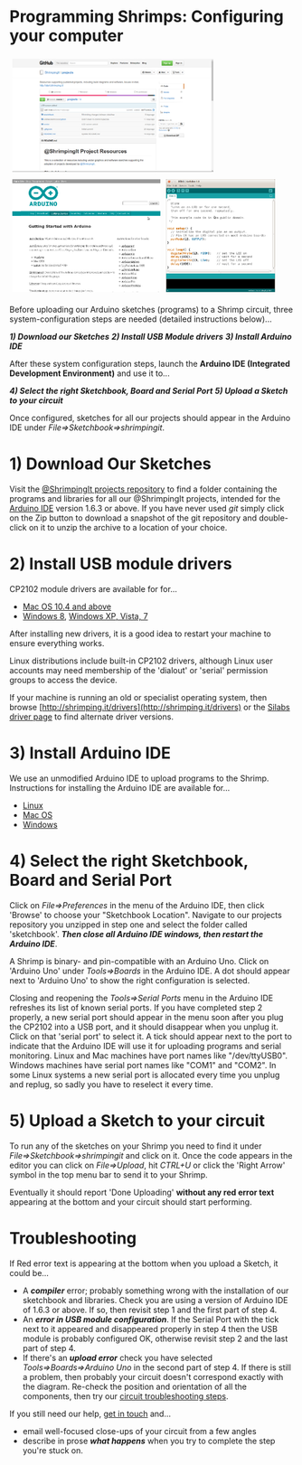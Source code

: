 # Programming Shrimps: Configuring your computer

<section>
<img src="projectsgithub.png" style="margin:1%;height:200px"/><img src="arduinoweb.png" style="margin:1%;height:200px"/><img src="arduinoide.png" style="margin:1%;height:200px"/>
</section>

Before uploading our Arduino sketches (programs) to a Shrimp circuit, three system-configuration steps are needed (detailed instructions below)...

***1) Download our Sketches***
***2) Install USB Module drivers***
***3) Install Arduino IDE***

After these system configuration steps, launch the **Arduino IDE (Integrated Development Environment)** and use it to...

***4) Select the right Sketchbook, Board and Serial Port***
***5) Upload a Sketch to your circuit***

Once configured, sketches for all our projects should appear in the Arduino IDE under *File=>Sketchbook=>shrimpingit*. 

# 1) Download Our Sketches

Visit the [@ShrimpingIt projects repository](https://github.com/ShrimpingIt/projects) to find a folder containing the programs and libraries for all our @ShrimpingIt projects, intended for the [Arduino IDE](http://www.arduino.cc/en/Main/Software)  version 1.6.3 or above. If you have never used *git* simply click on the Zip button to download a snapshot of the git repository and double-click on it to unzip the archive to a location of your choice.

# 2) Install USB module drivers

CP2102 module drivers are available for for...

* [Mac OS 10.4 and above](http://shrimping.it/drivers/cp2102/macos/10.4-10.9_newer_untested/Mac_OSX_VCP_Driver.zip)
* [Windows 8](http://shrimping.it/drivers/cp2102/windows/windows-8-silabs/CP210x_VCP_Windows.zip), [Windows XP, Vista, 7](http://shrimping.it/drivers/cp2102/windows/xp-vista-win7-silabs/CP210x_VCP_Win_XP_S2K3_Vista_7.exe)

After installing new drivers, it is a good idea to restart your machine to ensure everything works.

Linux distributions include built-in CP2102 drivers, although Linux user accounts may need membership of the 'dialout' or 'serial' permission groups to access the device.

If your machine is running an old or specialist operating system, then browse [http://shrimping.it/drivers](http://shrimping.it/drivers) or the [Silabs driver page](https://www.silabs.com/products/mcu/Pages/USBtoUARTBridgeVCPDrivers.aspx) to find alternate driver versions.

# 3) Install Arduino IDE

We use an unmodified Arduino IDE to upload programs to the Shrimp. Instructions for installing the Arduino IDE are available for...

* [Linux](http://playground.arduino.cc/Learning/Linux)
* [Mac OS](http://arduino.cc/en/Guide/MacOSX)
* [Windows](http://arduino.cc/en/Guide/Windows)

# 4) Select the right Sketchbook, Board and Serial Port

Click on *File=>Preferences* in the menu of the Arduino IDE, then click 'Browse' to choose your "Sketchbook Location". Navigate to our projects repository you unzipped in step one and select the folder called 'sketchbook'. ***Then close all Arduino IDE windows, then restart the Arduino IDE***.

A Shrimp is binary- and pin-compatible with an Arduino Uno. Click on 'Arduino Uno' under *Tools=>Boards* in the Arduino IDE. A dot should appear next to 'Arduino Uno' to show the right configuration is selected.

Closing and reopening the *Tools=>Serial Ports* menu in the Arduino IDE refreshes its list of known serial ports. If you have completed step 2 properly, a new serial port should appear in the menu soon after you plug the CP2102 into a USB port, and it should disappear when you unplug it. Click on that 'serial port' to select it. A tick should appear next to the port to indicate that the Arduino IDE will use it for uploading programs and serial monitoring. Linux and Mac machines have port names like "/dev/ttyUSB0". Windows machines have serial port names like "COM1" and "COM2". In some Linux systems a new serial port is allocated every time you unplug and replug, so sadly you have to reselect it every time.

# 5) Upload a Sketch to your circuit

To run any of the sketches on your Shrimp you need to find it under *File=>Sketchbook=>shrimpingit* and click on it. Once the code appears in the editor you can click on *File=>Upload*, hit *CTRL+U* or click the 'Right Arrow' symbol in the top menu bar to send it to your Shrimp.

Eventually it should report 'Done Uploading' **without any red error text** appearing at the bottom and your circuit should start performing. 

# Troubleshooting

If Red error text is appearing at the bottom when you upload a Sketch, it could be... 

* A ***compiler*** error; probably something wrong with the installation of our sketchbook and libraries. Check you are using a version of Arduino IDE of 1.6.3 or above. If so, then revisit step 1 and the first part of step 4. 
* An ***error in USB module configuration***. If the Serial Port with the tick next to it appeared and disappeared properly in step 4 then the USB module is probably configured OK, otherwise revisit step 2 and the last part of step 4. 
* If there's an ***upload error*** check you have selected *Tools=>Boards=>Arduino Uno* in the second part of step 4. If there is still a problem, then probably your circuit doesn't correspond exactly with the diagram. Re-check the position and orientation of all the components, then try our [circuit troubleshooting steps](../blink/debug.html). 

If you still need our help, [get in touch](../../contact.html) and...
* email well-focused close-ups of your circuit from a few angles
* describe in prose ***what happens*** when you try to complete the step you're stuck on.